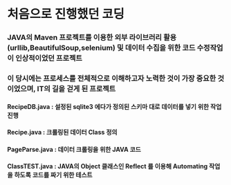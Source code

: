 # 처음으로 진행했던 코딩
### JAVA의 Maven 프로젝트를 이용한 외부 라이브러리 활용(urllib,BeautifulSoup,selenium) 및 데이터 수집을 위한 코드 수정작업이 인상적이었던 프로젝트
### 이 당시에는 프로세스를 전체적으로 이해하고자 노력한 것이 가장 중요한 것이었으며, IT의 길을 걷게 된 프로젝트 

#### RecipeDB.java : 설정된 sqlite3 에다가 정의된 스키마 대로 데이터를 넣기 위한 작업 진행
#### Recipe.java : 크롤링된 데이터 Class 정의
#### PageParse.java : 데이터 크롤링을 위한 JAVA 코드
#### ClassTEST.java : JAVA의 Object 클래스인 Reflect 를 이용해 Automating 작업을 하도록 코드를 짜기 위한 테스트 

